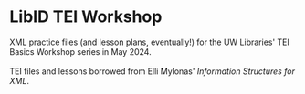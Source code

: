 # LibID TEI Workshop
XML practice files (and lesson plans, eventually!) for the UW Libraries' TEI Basics Workshop series in May 2024.
<br><br>
TEI files and lessons borrowed from Elli Mylonas' *Information Structures for XML*.
